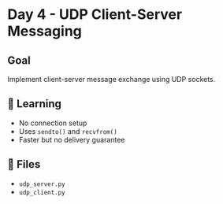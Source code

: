 # Day 4 - UDP Client-Server Messaging

## Goal
Implement client-server message exchange using UDP sockets.

## 🧠 Learning
- No connection setup
- Uses `sendto()` and `recvfrom()`
- Faster but no delivery guarantee

## 📂 Files
- `udp_server.py`
- `udp_client.py`

